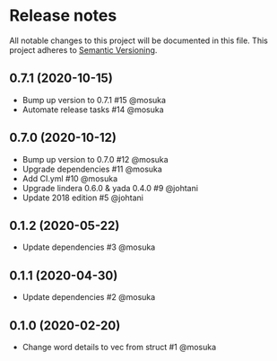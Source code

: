 # Release notes
All notable changes to this project will be documented in this file.
This project adheres to [Semantic Versioning](http://semver.org/).

## 0.7.1 (2020-10-15)
- Bump up version to 0.7.1 #15 @mosuka 
- Automate release tasks #14 @mosuka 

## 0.7.0 (2020-10-12)
- Bump up version to 0.7.0 #12 @mosuka 
- Upgrade dependencies #11 @mosuka 
- Add CI.yml #10 @mosuka
- Upgrade lindera 0.6.0 & yada 0.4.0 #9 @johtani
- Update 2018 edition #5 @johtani 

## 0.1.2 (2020-05-22)
- Update dependencies #3 @mosuka

## 0.1.1 (2020-04-30)
- Update dependencies #2 @mosuka

## 0.1.0 (2020-02-20)
- Change word details to vec from struct #1 @mosuka
